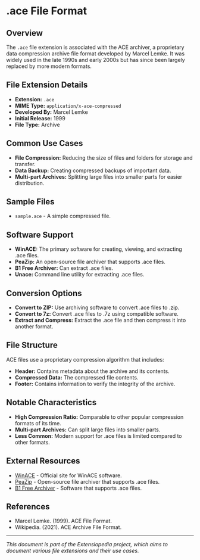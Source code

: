 # .ace File Format

## Overview

The `.ace` file extension is associated with the ACE archiver, a proprietary data compression archive file format developed by Marcel Lemke. It was widely used in the late 1990s and early 2000s but has since been largely replaced by more modern formats.

## File Extension Details

- **Extension:** `.ace`
- **MIME Type:** `application/x-ace-compressed`
- **Developed By:** Marcel Lemke
- **Initial Release:** 1999
- **File Type:** Archive

## Common Use Cases

- **File Compression:** Reducing the size of files and folders for storage and transfer.
- **Data Backup:** Creating compressed backups of important data.
- **Multi-part Archives:** Splitting large files into smaller parts for easier distribution.

## Sample Files

- `sample.ace` - A simple compressed file.

## Software Support

- **WinACE:** The primary software for creating, viewing, and extracting .ace files.
- **PeaZip:** An open-source file archiver that supports .ace files.
- **B1 Free Archiver:** Can extract .ace files.
- **Unace:** Command line utility for extracting .ace files.

## Conversion Options

- **Convert to ZIP:** Use archiving software to convert .ace files to .zip.
- **Convert to 7z:** Convert .ace files to .7z using compatible software.
- **Extract and Compress:** Extract the .ace file and then compress it into another format.

## File Structure

ACE files use a proprietary compression algorithm that includes:
- **Header:** Contains metadata about the archive and its contents.
- **Compressed Data:** The compressed file contents.
- **Footer:** Contains information to verify the integrity of the archive.

## Notable Characteristics

- **High Compression Ratio:** Comparable to other popular compression formats of its time.
- **Multi-part Archives:** Can split large files into smaller parts.
- **Less Common:** Modern support for .ace files is limited compared to other formats.

## External Resources

- [WinACE](http://www.winace.com/) - Official site for WinACE software.
- [PeaZip](https://www.peazip.org/) - Open-source file archiver that supports .ace files.
- [B1 Free Archiver](https://b1.org/) - Software that supports .ace files.

## References

- Marcel Lemke. (1999). ACE File Format.
- Wikipedia. (2021). ACE Archive File Format.

---

*This document is part of the Extensiopedia project, which aims to document various file extensions and their use cases.*
